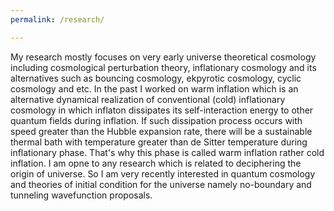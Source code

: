 ```yaml
---
permalink: /research/

---
```


My research mostly focuses on very early universe theoretical cosmology including cosmological perturbation theory, inflationary cosmology and its alternatives such as bouncing cosmology, ekpyrotic cosmology, cyclic cosmology and etc. In the past I worked on warm inflation which is an alternative dynamical realization of conventional (cold) inflationary cosmology in which inflaton dissipates its self-interaction energy to other quantum fields during inflation. If such dissipation process occurs with speed greater than the Hubble expansion rate, there will be a sustainable thermal bath with temperature greater than de Sitter temperature during inflationary phase. That's why this phase is called warm inflation rather cold inflation. I am opne to any research which is related to deciphering the origin of universe. So I am very recently interested in quantum cosmology and theories of initial condition for the universe namely no-boundary and tunneling wavefunction proposals. 
